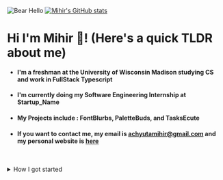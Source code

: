 ![Bear Hello](https://i.imgur.com/Ug2rb1J.gif) [![Mihir's GitHub stats](https://github-readme-stats.vercel.app/api?username=Mihir-Achyuta&theme=dark&hide=prs,issues,stars&include_all_commits=true&count_private=true&show_icons=true)](https://github.com/anuraghazra/github-readme-stats)

# Hi I'm Mihir 👋! (Here's a quick TLDR about me)

- #### I'm a freshman at the University of Wisconsin Madison studying CS and work in FullStack Typescript

- #### I'm currently doing my Software Engineering Internship at Startup_Name

- #### My Projects include : FontBlurbs, PaletteBuds, and TasksEcute

- #### If you want to contact me, my email is achyutamihir@gmail.com and my personal website is [here](https://mihirachyuta.netlify.app/)

&nbsp;

<details>
<summary>How I got started</summary>
<br/>
2019: I started junior year of high school with AP Computer Science A that covered basic Object Oriented Programming and Data Structures(like strings, arrays, arraylists) but I started taking programming seriously 2nd semester in 2020.
<br/>
2020:
</details>
